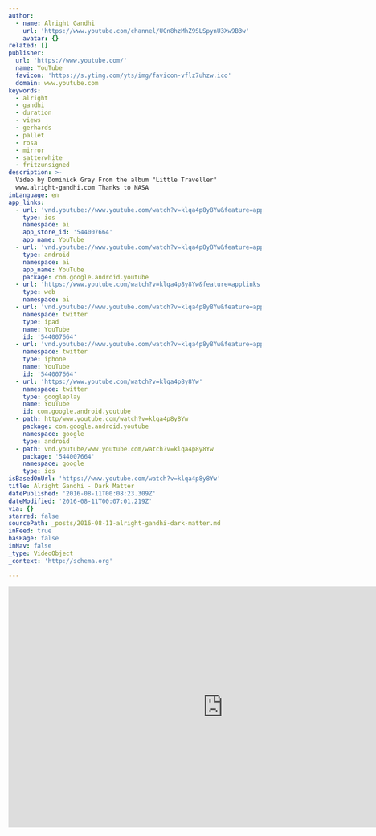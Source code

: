 ```yaml
---
author:
  - name: Alright Gandhi
    url: 'https://www.youtube.com/channel/UCn8hzMhZ9SLSpynU3Xw9B3w'
    avatar: {}
related: []
publisher:
  url: 'https://www.youtube.com/'
  name: YouTube
  favicon: 'https://s.ytimg.com/yts/img/favicon-vflz7uhzw.ico'
  domain: www.youtube.com
keywords:
  - alright
  - gandhi
  - duration
  - views
  - gerhards
  - pallet
  - rosa
  - mirror
  - satterwhite
  - fritzunsigned
description: >-
  Video by Dominick Gray From the album "Little Traveller"
  www.alright-gandhi.com Thanks to NASA
inLanguage: en
app_links:
  - url: 'vnd.youtube://www.youtube.com/watch?v=klqa4p8y8Yw&feature=applinks'
    type: ios
    namespace: ai
    app_store_id: '544007664'
    app_name: YouTube
  - url: 'vnd.youtube://www.youtube.com/watch?v=klqa4p8y8Yw&feature=applinks'
    type: android
    namespace: ai
    app_name: YouTube
    package: com.google.android.youtube
  - url: 'https://www.youtube.com/watch?v=klqa4p8y8Yw&feature=applinks'
    type: web
    namespace: ai
  - url: 'vnd.youtube://www.youtube.com/watch?v=klqa4p8y8Yw&feature=applinks'
    namespace: twitter
    type: ipad
    name: YouTube
    id: '544007664'
  - url: 'vnd.youtube://www.youtube.com/watch?v=klqa4p8y8Yw&feature=applinks'
    namespace: twitter
    type: iphone
    name: YouTube
    id: '544007664'
  - url: 'https://www.youtube.com/watch?v=klqa4p8y8Yw'
    namespace: twitter
    type: googleplay
    name: YouTube
    id: com.google.android.youtube
  - path: http/www.youtube.com/watch?v=klqa4p8y8Yw
    package: com.google.android.youtube
    namespace: google
    type: android
  - path: vnd.youtube/www.youtube.com/watch?v=klqa4p8y8Yw
    package: '544007664'
    namespace: google
    type: ios
isBasedOnUrl: 'https://www.youtube.com/watch?v=klqa4p8y8Yw'
title: Alright Gandhi - Dark Matter
datePublished: '2016-08-11T00:08:23.309Z'
dateModified: '2016-08-11T00:07:01.219Z'
via: {}
starred: false
sourcePath: _posts/2016-08-11-alright-gandhi-dark-matter.md
inFeed: true
hasPage: false
inNav: false
_type: VideoObject
_context: 'http://schema.org'

---
```

<iframe src="https://cdn.embedly.com/widgets/media.html?src=https%3A%2F%2Fwww.youtube.com%2Fembed%2Fklqa4p8y8Yw%3Ffeature%3Doembed&amp;url=http%3A%2F%2Fwww.youtube.com%2Fwatch%3Fv%3Dklqa4p8y8Yw&amp;image=https%3A%2F%2Fi.ytimg.com%2Fvi%2Fklqa4p8y8Yw%2Fhqdefault.jpg&amp;key=b7d04c9b404c499eba89ee7072e1c4f7&amp;type=text%2Fhtml&amp;schema=youtube" width="854" height="480" scrolling="no" frameborder="0" allowfullscreen="" style=""></iframe>